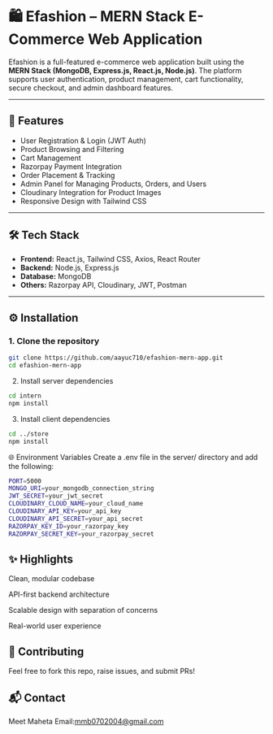 
# 🛍️ Efashion – MERN Stack E-Commerce Web Application

Efashion is a full-featured e-commerce web application built using the **MERN Stack (MongoDB, Express.js, React.js, Node.js)**. The platform supports user authentication, product management, cart functionality, secure checkout, and admin dashboard features.

---

## 🚀 Features

- User Registration & Login (JWT Auth)  
- Product Browsing and Filtering  
- Cart Management  
- Razorpay Payment Integration  
- Order Placement & Tracking  
- Admin Panel for Managing Products, Orders, and Users  
- Cloudinary Integration for Product Images  
- Responsive Design with Tailwind CSS  

---

## 🛠️ Tech Stack

- **Frontend:** React.js, Tailwind CSS, Axios, React Router  
- **Backend:** Node.js, Express.js  
- **Database:** MongoDB  
- **Others:** Razorpay API, Cloudinary, JWT, Postman  

---

## ⚙️ Installation

### 1. Clone the repository

```bash
git clone https://github.com/aayuc710/efashion-mern-app.git
cd efashion-mern-app
```
2. Install server dependencies
```bash
cd intern
npm install
```
3. Install client dependencies
```bash
cd ../store
npm install
```
🌐 Environment Variables
Create a .env file in the server/ directory and add the following:
```bash
PORT=5000
MONGO_URI=your_mongodb_connection_string
JWT_SECRET=your_jwt_secret
CLOUDINARY_CLOUD_NAME=your_cloud_name
CLOUDINARY_API_KEY=your_api_key
CLOUDINARY_API_SECRET=your_api_secret
RAZORPAY_KEY_ID=your_razorpay_key
RAZORPAY_SECRET_KEY=your_razorpay_secret
```

## ✨ Highlights
Clean, modular codebase

API-first backend architecture

Scalable design with separation of concerns

Real-world user experience

## 🤝 Contributing
Feel free to fork this repo, raise issues, and submit PRs!

## 📬 Contact
Meet Maheta
Email:mmb0702004@gmail.com













